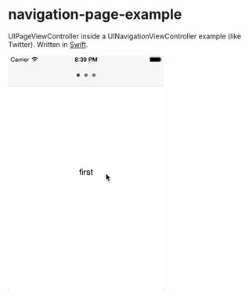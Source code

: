navigation-page-example
=======================

UIPageViewController inside a UINavigationViewController example (like Twitter). Written in [Swift](https://developer.apple.com/swift/).

![example gif that shows the result](https://raw.githubusercontent.com/dabio/navigation-page-example/master/navigation-page-example.gif)
